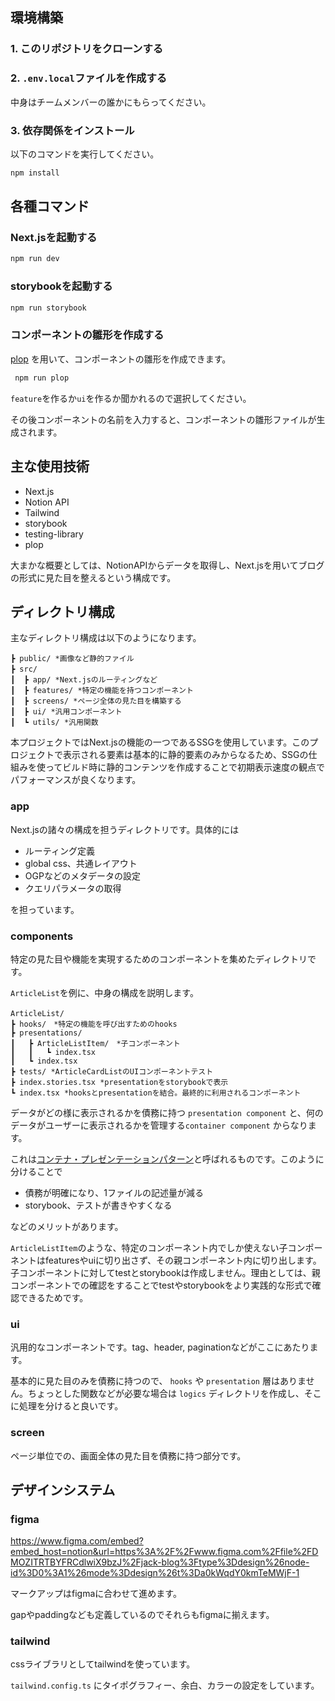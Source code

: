 ## **環境構築**

### **1. このリポジトリをクローンする**

### **2. `.env.local`ファイルを作成する**

中身はチームメンバーの誰かにもらってください。

### 3. **依存関係をインストール**

以下のコマンドを実行してください。

```jsx
npm install
```

## 各種コマンド

### Next.jsを起動する

```jsx
npm run dev
```

### storybookを起動する

```jsx
npm run storybook
```

### コンポーネントの雛形を作成する

[plop](https://plopjs.com/) を用いて、コンポーネントの雛形を作成できます。

```jsx
 npm run plop
```

`feature`を作るか`ui`を作るか聞かれるので選択してください。

その後コンポーネントの名前を入力すると、コンポーネントの雛形ファイルが生成されます。

## 主な使用技術
- Next.js
- Notion API
- Tailwind
- storybook
- testing-library
- plop

大まかな概要としては、NotionAPIからデータを取得し、Next.jsを用いてブログの形式に見た目を整えるという構成です。

## ディレクトリ構成

主なディレクトリ構成は以下のようになります。
```
┣ public/ *画像など静的ファイル
┣ src/　
┃  ┣ app/ *Next.jsのルーティングなど
┃  ┣ features/ *特定の機能を持つコンポーネント
┃  ┣ screens/ *ページ全体の見た目を構築する
┃  ┣ ui/ *汎用コンポーネント
┃  ┗ utils/ *汎用関数
```
本プロジェクトではNext.jsの機能の一つであるSSGを使用しています。このプロジェクトで表示される要素は基本的に静的要素のみからなるため、SSGの仕組みを使ってビルド時に静的コンテンツを作成することで初期表示速度の観点でパフォーマンスが良くなります。

### app

Next.jsの諸々の構成を担うディレクトリです。具体的には
- ルーティング定義
- global css、共通レイアウト
- OGPなどのメタデータの設定
- クエリパラメータの取得

を担っています。

### components

特定の見た目や機能を実現するためのコンポーネントを集めたディレクトリです。

`ArticleList`を例に、中身の構成を説明します。

```
ArticleList/　
┣ hooks/　*特定の機能を呼び出すためのhooks
┣ presentations/
┃   ┣ ArticleListItem/　*子コンポーネント
┃   ┃   ┗ index.tsx 
┃   ┗ index.tsx 
┣ tests/ *ArticleCardListのUIコンポーネントテスト
┣ index.stories.tsx *presentationをstorybookで表示
┗ index.tsx *hooksとpresentationを結合。最終的に利用されるコンポーネント
```

データがどの様に表示されるかを債務に持つ `presentation component` と、何のデータがユーザーに表示されるかを管理する`container component` からなります。

これは[コンテナ・プレゼンテーションパターン](https://zenn.dev/morinokami/books/learning-patterns-1/viewer/presentational-container-pattern)と呼ばれるものです。このように分けることで

- 債務が明確になり、1ファイルの記述量が減る
- storybook、テストが書きやすくなる

などのメリットがあります。

`ArticleListItem`のような、特定のコンポーネント内でしか使えない子コンポーネントはfeaturesやuiに切り出さず、その親コンポーネント内に切り出します。
子コンポーネントに対してtestとstorybookは作成しません。理由としては、親コンポーネントでの確認をすることでtestやstorybookをより実践的な形式で確認できるためです。

### ui

汎用的なコンポーネントです。tag、header, paginationなどがここにあたります。

基本的に見た目のみを債務に持つので、 `hooks` や `presentation` 層はありません。ちょっとした関数などが必要な場合は `logics` ディレクトリを作成し、そこに処理を分けると良いです。

### screen

ページ単位での、画面全体の見た目を債務に持つ部分です。

## デザインシステム

### figma

https://www.figma.com/embed?embed_host=notion&url=https%3A%2F%2Fwww.figma.com%2Ffile%2FDMOZITRTBYFRCdlwiX9bzJ%2Fjack-blog%3Ftype%3Ddesign%26node-id%3D0%3A1%26mode%3Ddesign%26t%3Da0kWqdY0kmTeMWjF-1

マークアップはfigmaに合わせて進めます。

gapやpaddingなども定義しているのでそれらもfigmaに揃えます。

### tailwind

cssライブラリとしてtailwindを使っています。

`tailwind.config.ts` にタイポグラフィー、余白、カラーの設定をしています。








